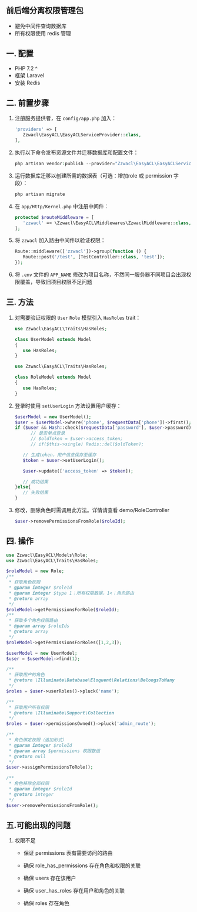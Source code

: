 ## 前后端分离权限管理包
   - 避免中间件查询数据库
   - 所有权限使用 redis 管理

## 一. 配置

   - PHP 7.2 ^
   - 框架 Laravel
   - 安装 Redis

## 二. 前置步骤

   1. 注册服务提供者，在 `config/app.php` 加入：

      ```php
      'providers' => [
         Zzwacl\EasyACL\EasyACLServiceProvider::class,
      ],
      ```

   2. 执行以下命令发布资源文件并迁移数据库和配置文件：

      ```php
      php artisan vendor:publish --provider="Zzwacl\EasyACL\EasyACLServiceProvider"
      ```

   3. 运行数据库迁移以创建所需的数据表（可选：增加role 或 permission 字段）：

      ```php
      php artisan migrate
      ```

   4. 在 `app/Http/Kernel.php` 中注册中间件：

      ```php
      protected $routeMiddleware = [
         'zzwacl' => \Zzwacl\EasyACL\Middlewares\ZzwaclMiddleware::class,
      ];
      ```

   5. 将 `zzwacl` 加入路由中间件以验证权限：

      ```php
      Route::middleware(['zzwacl'])->group(function () {
         Route::post('/test', [TestController::class, 'test']);
      });
      ```

   6. 将 `.env` 文件的 `APP_NAME` 修改为项目名称，不然同一服务器不同项目会出现权限覆盖，导致旧项目权限不足问题

## 三. 方法

   1. 对需要验证权限的 `User` `Role` 模型引入 `HasRoles` trait：

      ```php
      use Zzwacl\EasyACL\Traits\HasRoles;

      class UserModel extends Model
      {
         use HasRoles;
      }

      use Zzwacl\EasyACL\Traits\HasRoles;

      class RoleModel extends Model
      {
         use HasRoles;
      }
      ```

   2. 登录时使用 `setUserLogin` 方法设置用户缓存：

      ```php
      $userModel = new UserModel();
      $user = $userModel->where('phone', $requestData['phone'])->first();
      if ($user && Hash::check($requestData['password'], $user->password)) {
            // 是否单点登录
            // $oldToken = $user->access_token;
            // if($this->single) Redis::del($oldToken);

         // 生成token，用户信息保存至缓存
         $token = $user->setUserLogin();

         $user->update(['access_token' => $token]);

         // 成功结果
      }else{
         // 失败结果
      }
      ```

   3. 修改，删除角色时需调用此方法。详情请查看 demo/RoleController

      ```php
      $user->removePermissionsFromRole($roleId);
      ```

## 四. 操作

   ```php
   use Zzwacl\EasyACL\Models\Role;
   use Zzwacl\EasyACL\Traits\HasRoles;

   $roleModel = new Role;
   /**
    * 获取角色权限
    * @param integer $roleId
    * @param integer $type 1：所有权限数据，1<：角色路由
    * @return array
    */
   $roleModel->getPermissionsForRole($roleId);
   /**
    * 获取多个角色权限路由
    * @param array $roleIds
    * @return array
    */
   $roleModel->getPermissionsForRoles([1,2,3]);

   $userModel = new UserModel;
   $user = $userModel->find(1);

   /**
    * 获取用户的角色
    * @return \Illuminate\Database\Eloquent\Relations\BelongsToMany
    */
   $roles = $user->userRoles()->pluck('name');

   /**
    * 获取用户所有权限
    * @return \Illuminate\Support\Collection
    */
   $roles = $user->permissionsOwned()->pluck('admin_route');

   /**
    * 角色绑定权限（追加形式）
    * @param integer $roleId
    * @param array $permissions 权限数组
    * @return null
    */
   $user->assignPermissionsToRole();

   /**
    * 角色移除全部权限
    * @param integer $roleId
    * @return integer
    */
   $user->removePermissionsFromRole();
   ```

## 五.可能出现的问题

   1. 权限不足
      - 保证 permissions 表有需要访问的路由
      
      - 确保 role_has_permissions 存在角色和权限的关联
      - 确保 users 存在该用户
      - 确保 user_has_roles 存在用户和角色的关联
      - 确保 roles 存在角色
